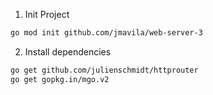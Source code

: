 1. Init Project

```sh
go mod init github.com/jmavila/web-server-3
```

2. Install dependencies

```sh
go get github.com/julienschmidt/httprouter
go get gopkg.in/mgo.v2
```
